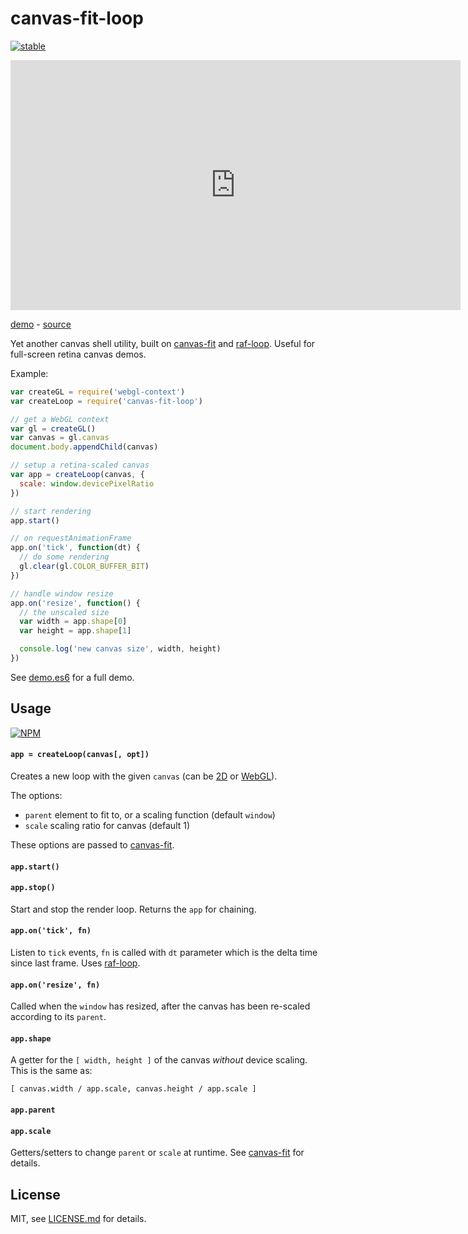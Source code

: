 # canvas-fit-loop

[![stable](http://badges.github.io/stability-badges/dist/stable.svg)](http://github.com/badges/stability-badges)

<iframe scrolling="no" border="0" frameBorder="0" src="http://mattdesl.github.io/canvas-fit-loop/" height="400" width="720">![demo](http://i.imgur.com/o4DFpz0.png)</iframe> 

[demo](http://mattdesl.github.io/canvas-fit-loop/) - [source](demo.es6)

Yet another canvas shell utility, built on [canvas-fit](https://npmjs.org/package/canvas-fit) and [raf-loop](https://npmjs.org/package/raf-loop). Useful for full-screen retina canvas demos.

Example:

```js
var createGL = require('webgl-context')
var createLoop = require('canvas-fit-loop')

// get a WebGL context
var gl = createGL()
var canvas = gl.canvas
document.body.appendChild(canvas)

// setup a retina-scaled canvas
var app = createLoop(canvas, {
  scale: window.devicePixelRatio
})

// start rendering
app.start()

// on requestAnimationFrame
app.on('tick', function(dt) {
  // do some rendering
  gl.clear(gl.COLOR_BUFFER_BIT)
})

// handle window resize
app.on('resize', function() {
  // the unscaled size
  var width = app.shape[0]
  var height = app.shape[1]

  console.log('new canvas size', width, height)
})
```

See [demo.es6](demo.es6) for a full demo.

## Usage

[![NPM](https://nodei.co/npm/canvas-fit-loop.png)](https://www.npmjs.com/package/canvas-fit-loop)

#### `app = createLoop(canvas[, opt])`

Creates a new loop with the given `canvas` (can be [2D](https://www.npmjs.com/package/2d-context) or [WebGL](https://www.npmjs.com/package/webgl-context)). 

The options:

- `parent` element to fit to, or a scaling function (default `window`)
- `scale` scaling ratio for canvas (default 1)

These options are passed to [canvas-fit](https://github.com/hughsk/canvas-fit/).

#### `app.start()`
#### `app.stop()`

Start and stop the render loop. Returns the `app` for chaining.

#### `app.on('tick', fn)`

Listen to `tick` events, `fn` is called with `dt` parameter which is the delta time since last frame. Uses [raf-loop](https://www.npmjs.com/package/raf-loop).

#### `app.on('resize', fn)`

Called when the `window` has resized, after the canvas has been re-scaled according to its `parent`.

#### `app.shape`

A getter for the `[ width, height ]` of the canvas *without* device scaling. This is the same as:

```
[ canvas.width / app.scale, canvas.height / app.scale ]
```

#### `app.parent`
#### `app.scale`

Getters/setters to change `parent` or `scale` at runtime. See [canvas-fit](https://www.npmjs.com/package/canvas-fit) for details.

## License

MIT, see [LICENSE.md](http://github.com/mattdesl/canvas-fit-loop/blob/master/LICENSE.md) for details.
